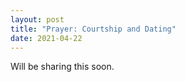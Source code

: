 ```yaml
---
layout: post
title: "Prayer: Courtship and Dating"
date: 2021-04-22
---
```


Will be sharing this soon. 

